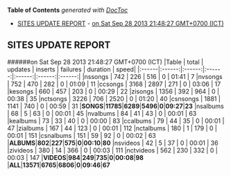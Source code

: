 **Table of Contents**  *generated with [DocToc](http://doctoc.herokuapp.com/)*

- [SITES UPDATE REPORT](#sites-update-report)
				- [on Sat Sep 28 2013 21:48:27 GMT+0700 (ICT)](#on-sat-sep-28-2013-214827-gmt+0700-ict)

## SITES UPDATE REPORT

######on Sat Sep 28 2013 21:48:27 GMT+0700 (ICT)
|Table | total | updates | inserts | failures | duration | speed|
|:------|:------:|:------:|:------:|:------:|:------:|:------:|
|nssongs | 742 | 226 | 516 | 0 | 01:41 | 7
|nvsongs | 752 | 470 | 282 | 0 | 01:09 | 11
|ccsongs | 3168 | 2897 | 271 | 0 | 03:06 | 17
|kesongs | 660 | 457 | 203 | 0 | 00:29 | 22
|zisongs | 1356 | 392 | 964 | 0 | 00:38 | 35
|nctsongs | 3226 | 706 | 2520 | 0 | 01:20 | 40
|csnsongs | 1881 | 1141 | 740 | 0 | 00:59 | 31
|**SONGS**|**11785**|**6289**|**5496**|**0**|**09:27**|**23**
|nsalbums | 68 | 5 | 63 | 0 | 00:01 | 45
|nvalbums | 84 | 41 | 43 | 0 | 00:01 | 63
|kealbums | 73 | 33 | 40 | 0 | 00:00 | 83
|ccalbums | 79 | 44 | 35 | 0 | 00:01 | 47
|zialbums | 167 | 44 | 123 | 0 | 00:01 | 112
|nctalbums | 180 | 1 | 179 | 0 | 00:01 | 151
|csnalbums | 151 | 59 | 92 | 0 | 00:02 | 63
|**ALBUMS**|**802**|**227**|**575**|**0**|**00:10**|**80**
|nsvideos | 42 | 5 | 37 | 0 | 00:01 | 36
|zivideos | 380 | 14 | 366 | 0 | 00:03 | 111
|nctvideos | 562 | 230 | 332 | 0 | 00:03 | 147
|**VIDEOS**|**984**|**249**|**735**|**0**|**00:08**|**98**
|**ALL**|**13571**|**6765**|**6806**|**0**|**09:46**|**67**

